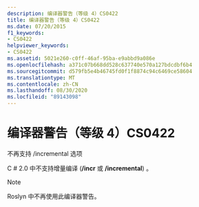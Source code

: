 ```yaml
---
description: 编译器警告（等级 4）CS0422
title: 编译器警告（等级 4）CS0422
ms.date: 07/20/2015
f1_keywords:
- CS0422
helpviewer_keywords:
- CS0422
ms.assetid: 5021e260-c0ff-46af-95ba-e9abbd9a086e
ms.openlocfilehash: a371c07b668dd528c637740e570a127bdcdbf6b4
ms.sourcegitcommit: d579fb5e4b46745fd0f1f8874c94c6469ce58604
ms.translationtype: MT
ms.contentlocale: zh-CN
ms.lasthandoff: 08/30/2020
ms.locfileid: "89143098"
---
```

# <a name="compiler-warning-level-4-cs0422"></a>编译器警告（等级 4）CS0422

不再支持 /incremental 选项

 C # 2.0 中不支持增量编译 (**/incr** 或 **/incremental**) 。

> [!NOTE]
> Roslyn 中不再使用此编译器警告。
